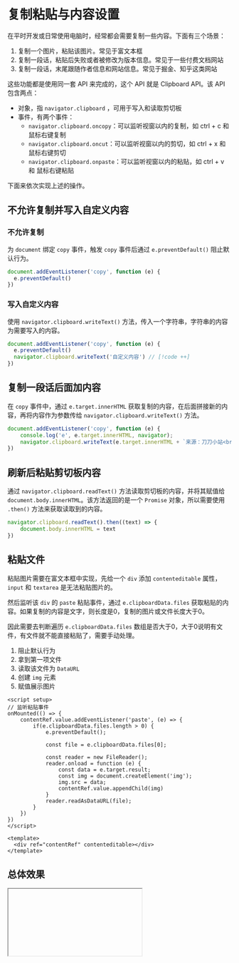 # 复制粘贴与内容设置 

在平时开发或日常使用电脑时，经常都会需要复制一些内容。下面有三个场景：

1. 复制一个图片，粘贴该图片。常见于富文本框
2. 复制一段话，粘贴后失败或者被修改为版本信息。常见于一些付费文档网站
3. 复制一段话，末尾跟随作者信息和网站信息。常见于掘金、知乎这类网站

这些功能都是使用同一套 API 来完成的，这个 API 就是 Clipboard API。该 API 包含两点：
- 对象，指 `navigator.clipboard` ，可用于写入和读取剪切板
- 事件，有两个事件：
  -  `navigator.clipboard.oncopy`：可以监听视窗以内的复制，如 ctrl + c 和 鼠标右键复制
  -  `navigator.clipboard.oncut`：可以监听视窗以内的剪切，如 ctrl + x 和 鼠标右键剪切
  -  `navigator.clipboard.onpaste`：可以监听视窗以内的粘贴，如 ctrl + v 和 鼠标右键粘贴

下面来依次实现上述的操作。

## 不允许复制并写入自定义内容

### 不允许复制

为 `document` 绑定 `copy` 事件，触发 `copy` 事件后通过 `e.preventDefault()` 阻止默认行为。

```js
document.addEventListener('copy', function (e) {
  e.preventDefault()
})
```

### 写入自定义内容

使用 `navigator.clipboard.writeText()` 方法，传入一个字符串，字符串的内容为需要写入的内容。

```js
document.addEventListener('copy', function (e) {
  e.preventDefault()
  navigator.clipboard.writeText('自定义内容') // [!code ++]
})
```

## 复制一段话后面加内容

在 `copy` 事件中，通过 `e.target.innerHTML` 获取复制的内容，在后面拼接新的内容，再将内容作为参数传给 `navigator.clipboard.writeText()` 方法。

```js
document.addEventListener('copy', function (e) {
    console.log('e', e.target.innerHTML, navigator);
    navigator.clipboard.writeText(e.target.innerHTML + `来源：刀刀小站<br/>每天都要更努力`)
})
```


## 刷新后粘贴剪切板内容

通过 `navigator.clipboard.readText()` 方法读取剪切板的内容，并将其赋值给 `document.body.innerHTML`。该方法返回的是一个 `Promise` 对象，所以需要使用 `.then()` 方法来获取读取到的内容。

```js
navigator.clipboard.readText().then((text) => {
    document.body.innerHTML = text
})
```

## 粘贴文件

粘贴图片需要在富文本框中实现，先给一个 `div` 添加 `contenteditable` 属性，`input` 和 `textarea` 是无法粘贴图片的。

然后监听该 `div` 的 `paste` 粘贴事件，通过 `e.clipboardData.files` 获取粘贴的内容。如果复制的内容是文字，则长度是0，复制的图片或文件长度大于0。

因此需要去判断遍历 `e.clipboardData.files` 数组是否大于0，大于0说明有文件，有文件就不能直接粘贴了，需要手动处理。
1. 阻止默认行为
2. 拿到第一项文件
3. 读取该文件为 `DataURL` 
4. 创建 `img` 元素
5. 赋值展示图片

```vue
<script setup>
// 监听粘贴事件
onMounted(() => {
    contentRef.value.addEventListener('paste', (e) => {
        if(e.clipboardData.files.length > 0) {
            e.preventDefault();
            
            const file = e.clipboardData.files[0];
            
            const reader = new FileReader();
            reader.onload = function (e) {
                const data = e.target.result;
                const img = document.createElement('img');
                img.src = data;
                contentRef.value.appendChild(img)
            }
            reader.readAsDataURL(file);
        }
    })
})
</script>

<template>
  <div ref="contentRef" contenteditable></div>
</template>
```

## 总体效果
<Iframe url="https://duyidao.github.io/blogweb/#/detail/js/clipboard" />